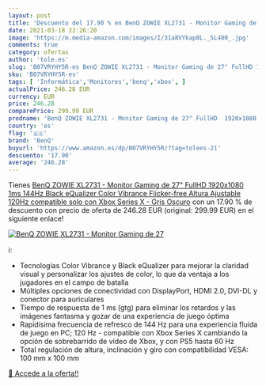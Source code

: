 ```yaml
---
layout: post
title: 'Descuento del 17.90 % en BenQ ZOWIE XL2731 - Monitor Gaming de 27'
date: 2021-03-18 22:26:20
image: 'https://m.media-amazon.com/images/I/31a8VYkap8L._SL400_.jpg'
comments: true
category: ofertas
author: 'tole.es'
slug: 'B07VRYHY5R-es BenQ ZOWIE XL2731 - Monitor Gaming de 27" FullHD 1920x1080...'
sku: 'B07VRYHY5R-es'
tags: [ 'Informática','Monitores','benq','xbox', ]
actualPrice: 246.28 EUR
currency: EUR
price: 246.28
comparePrice: 299.99 EUR
prodname: 'BenQ ZOWIE XL2731 - Monitor Gaming de 27" FullHD  1920x1080  1ms  144Hz  Black eQualizer  Color Vibrance  Flicker-free  Altura Ajustable  120Hz compatible solo con Xbox Series X  - Gris Oscuro'
country: 'es'
flag: '🇪🇸'
brand: 'BenQ'
buyurl: 'https://www.amazon.es/dp/B07VRYHY5R/?tag=tolees-21'
descuento: '17.90'
average: '246.28'
---
```


Tienes [BenQ ZOWIE XL2731 - Monitor Gaming de 27" FullHD  1920x1080  1ms  144Hz  Black eQualizer  Color Vibrance  Flicker-free  Altura Ajustable  120Hz compatible solo con Xbox Series X  - Gris Oscuro](https://www.amazon.es/dp/B07VRYHY5R/?tag=tolees-21) con un 17.90 % de descuento con precio de oferta de 246.28 EUR (original: 299.99 EUR) en el siguiente enlace!

[![BenQ ZOWIE XL2731 - Monitor Gaming de 27](https://m.media-amazon.com/images/I/31a8VYkap8L._SL400_.jpg)](https://www.amazon.es/dp/B07VRYHY5R/?tag=tolees-21)

ℹ️:

- Tecnologías Color Vibrance y Black eQualizer para mejorar la claridad visual y personalizar los ajustes de color, lo que da ventaja a los jugadores en el campo de batalla
- Múltiples opciones de conectividad con DisplayPort, HDMI 2.0, DVI-DL y conector para auriculares
- Tiempo de respuesta de 1 ms (gtg) para eliminar los retardos y las imágenes fantasma y gozar de una experiencia de juego óptima
- Rapidísima frecuencia de refresco de 144 Hz para una experiencia fluida de juego en PC; 120 Hz - compatible con Xbox Series X cambiando la opción de sobrebarrido de vídeo de Xbox, y con PS5 hasta 60 Hz
- Total regulación de altura, inclinación y giro con compatibilidad VESA: 100 mm x 100 mm

[🛒 Accede a la oferta!!](https://www.amazon.es/dp/B07VRYHY5R/?tag=tolees-21)

